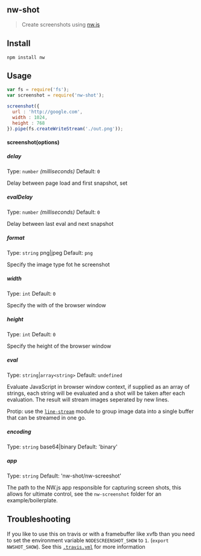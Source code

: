 nw-shot
---
> Create screenshots using [nw.js](https://github.com/nwjs/nw.js)

## Install

```shell
npm install nw
```


## Usage

```js
var fs = require('fs');
var screenshot = require('nw-shot');

screenshot({
  url : 'http://google.com',
  width : 1024,
  height : 768
}).pipe(fs.createWriteStream('./out.png'));
```

#### screenshot(options)

##### delay

Type: `number` *(milliseconds)*
Default: `0`

Delay between page load and first snapshot, set

##### evalDelay
Type: `number` *(milliseconds)*
Default: `0`

Delay between last eval and next snapshot


##### format

Type: `string` png|jpeg
Default: `png`

Specify the image type fot he screenshot

##### width

Type: `int`
Default: `0`

Specify the with of the browser window

##### height

Type: `int`
Default: `0`

Specify the height of the browser window


##### eval

Type: `string`|`array<string>`
Default: `undefined`

Evaluate JavaScript in browser window context, if supplied
as an array of strings, each string will be evaluated and 
a shot will be taken after each evaluation. The result will
stream images seperated by new lines. 

Protip: use the [`line-stream`](http://npmjs.org/line-stream) 
module to group image data into a single buffer that can
be streamed in one go.

##### encoding

Type: `string`  base64|binary
Default: 'binary'

##### app

Type: `string` 
Default: 'nw-shot/nw-screeshot'

The path to the NW.js app responsible for capturing screen shots,
this allows for ultimate control, see the `nw-screenshot` folder 
for an example/boilerplate.

## Troubleshooting

If you like to use this on travis or with a framebuffer like xvfb than you need to set the environment variable
`NODESCREENSHOT_SHOW` to `1`. (`export NWSHOT_SHOW`).
See this [`.travis.yml`](https://github.com/FWeinb/node-webkit-screenshot/blob/master/.travis.yml) for more information



